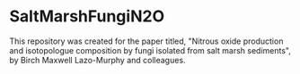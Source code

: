 # SaltMarshFungiN2O
This repository was created for the paper titled, "Nitrous oxide production and isotopologue composition by fungi isolated from salt marsh sediments", by Birch Maxwell Lazo-Murphy and colleagues.
